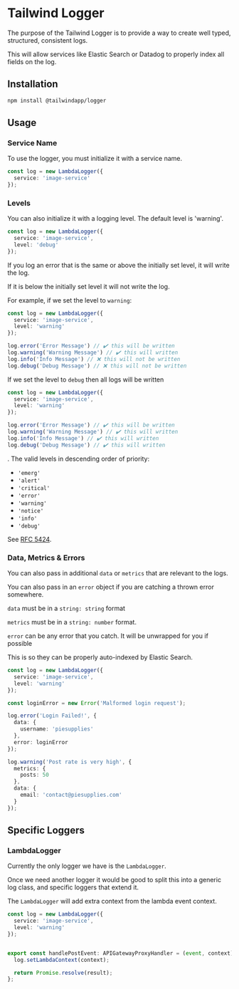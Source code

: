 # Tailwind Logger
The purpose of the Tailwind Logger is to provide a way to create well typed, structured, consistent logs.

This will allow services like Elastic Search or Datadog to properly index all fields on the log.

## Installation

```bash
npm install @tailwindapp/logger
```

## Usage

### Service Name
To use the logger, you must initialize it with a service name.

```ts
const log = new LambdaLogger({
  service: 'image-service'
});
```

### Levels
You can also initialize it with a logging level. The default level is 'warning'.

```ts
const log = new LambdaLogger({
  service: 'image-service',
  level: 'debug'
});
```

If you log an error that is the same or above the initially set level, it will write the log.

If it is below the initially set level it will not write the log.

For example, if we set the level to `warning`:
```ts
const log = new LambdaLogger({
  service: 'image-service',
  level: 'warning'
});

log.error('Error Message') // ✔️ this will be written
log.warning('Warning Message') // ✔️ this will written
log.info('Info Message') // ❌ this will not be written
log.debug('Debug Message') // ❌ this will not be written
```

If we set the level to `debug` then all logs will be written
```ts
const log = new LambdaLogger({
  service: 'image-service',
  level: 'warning'
});

log.error('Error Message') // ✔️ this will be written
log.warning('Warning Message') // ✔️ this will written
log.info('Info Message') // ✔️ this will written
log.debug('Debug Message') // ✔️ this will written
```

. The valid levels in descending order of priority:

* `'emerg'`
* `'alert'`
* `'critical'`
* `'error'`
* `'warning'`
* `'notice'`
* `'info'`
* `'debug'`

See [RFC 5424](https://tools.ietf.org/html/rfc5424).

### Data, Metrics & Errors
You can also pass in additional `data` or `metrics` that are relevant to the logs.

You can also pass in an `error` object if you are catching a thrown error somewhere.

`data` must be in a `string: string` format

`metrics` must be in a `string: number` format.

`error` can be any error that you catch. It will be unwrapped for you if possible

This is so they can be properly auto-indexed by Elastic Search.

```ts
const log = new LambdaLogger({
  service: 'image-service',
  level: 'warning'
});

const loginError = new Error('Malformed login request');

log.error('Login Failed!', {
  data: {
    username: 'piesupplies'
  },
  error: loginError
});

log.warning('Post rate is very high', {
  metrics: {
    posts: 50
  },
  data: {
    email: 'contact@piesupplies.com'
  }
});

```


## Specific Loggers

### LambdaLogger
Currently the only logger we have is the `LambdaLogger`.

Once we need another logger it would be good to split this into a generic log class, and specific loggers that extend it.

The `LambdaLogger` will add extra context from the lambda event context.

```ts
const log = new LambdaLogger({
  service: 'image-service',
  level: 'warning'
});


export const handlePostEvent: APIGatewayProxyHandler = (event, context) => {
  log.setLambdaContext(context);

  return Promise.resolve(result);
};

```